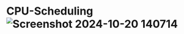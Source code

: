 # CPU-Scheduling![Screenshot 2024-10-20 140714](https://github.com/user-attachments/assets/c3c7c7a7-82bf-4637-9aa7-1bcdd08b6be7)
